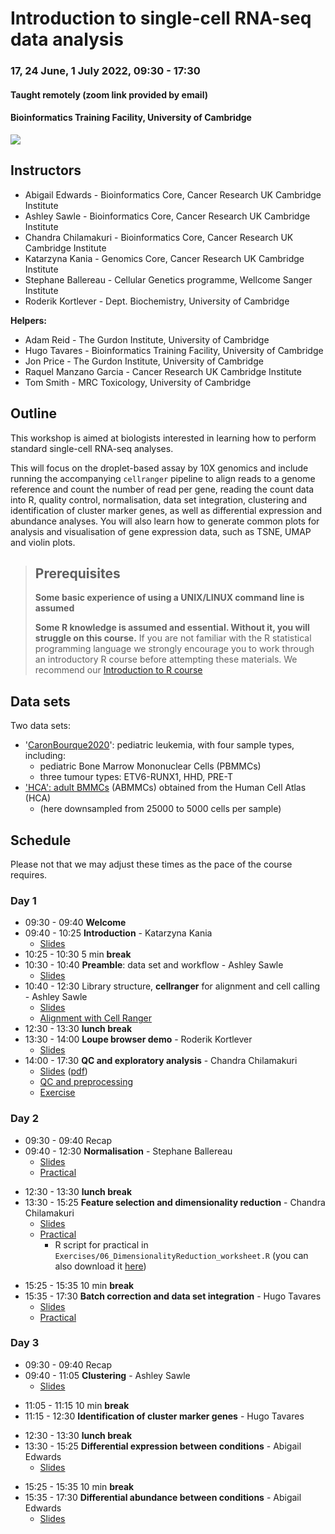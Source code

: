 # Introduction to single-cell RNA-seq data analysis

### 17, 24 June, 1 July 2022, 09:30 - 17:30
#### Taught remotely (zoom link provided by email)
#### Bioinformatics Training Facility, University of Cambridge

![](UnivCambridge_ScRnaSeqIntro_Base/Images/uniOfCamCrukLogos.png)

## Instructors

* Abigail Edwards - Bioinformatics Core, Cancer Research UK Cambridge Institute
* Ashley Sawle - Bioinformatics Core, Cancer Research UK Cambridge Institute
* Chandra Chilamakuri - Bioinformatics Core, Cancer Research UK Cambridge Institute
* Katarzyna Kania - Genomics Core, Cancer Research UK Cambridge Institute
* Stephane Ballereau - Cellular Genetics programme, Wellcome Sanger Institute
* Roderik Kortlever - Dept. Biochemistry, University of Cambridge

**Helpers:**

* Adam Reid - The Gurdon Institute, University of Cambridge
* Hugo Tavares - Bioinformatics Training Facility, University of Cambridge
* Jon Price - The Gurdon Institute, University of Cambridge
* Raquel Manzano Garcia - Cancer Research UK Cambridge Institute
* Tom Smith - MRC Toxicology, University of Cambridge

## Outline

This workshop is aimed at biologists interested in learning how to perform
standard single-cell RNA-seq analyses. 

This will focus on the droplet-based assay by 10X genomics and include running
the accompanying `cellranger` pipeline to align reads to a genome reference and
count the number of read per gene, reading the count data into R, quality control,
normalisation, data set integration, clustering and identification of cluster
marker genes, as well as differential expression and abundance analyses.
You will also learn how to generate common plots for analysis and visualisation
of gene expression data, such as TSNE, UMAP and violin plots.

> ## Prerequisites
>
> __**Some basic experience of using a UNIX/LINUX command line is assumed**__
> 
> __**Some R knowledge is assumed and essential. Without it, you
> will struggle on this course.**__ 
> If you are not familiar with the R statistical programming language we
> strongly encourage you to work through an introductory R course before
> attempting these materials.
> We recommend our [Introduction to R course](https://bioinformatics-core-shared-training.github.io/r-intro/)

## Data sets

Two data sets:

* '[CaronBourque2020](https://www.nature.com/articles/s41598-020-64929-x)': pediatric leukemia, with four sample types, including:
  * pediatric Bone Marrow Mononuclear Cells (PBMMCs)
  * three tumour types: ETV6-RUNX1, HHD, PRE-T  
* ['HCA': adult BMMCs](https://data.humancellatlas.org/explore/projects/cc95ff89-2e68-4a08-a234-480eca21ce79) (ABMMCs) obtained from the Human Cell Atlas (HCA)
  * (here downsampled from 25000 to 5000 cells per sample)

## Schedule

Please not that we may adjust these times as the pace of the course requires.

### Day 1

* 09:30 - 09:40 **Welcome** <!-- Paul -->
* 09:40 - 10:25 **Introduction** - Katarzyna Kania
    + [Slides](UnivCambridge_ScRnaSeqIntro_Base/Slides/01_Introduction.pdf)
* 10:25 - 10:30 5 min **break** 
* 10:30 - 10:40 **Preamble**: data set and workflow - Ashley Sawle
    + [Slides](UnivCambridge_ScRnaSeqIntro_Base/Slides/02_PreambleSlides.html)
* 10:40 - 12:30 Library structure, **cellranger** for alignment and cell calling - Ashley Sawle
    + [Slides](UnivCambridge_ScRnaSeqIntro_Base/Slides/03_CellRangerSlides.html) <!-- \([pdf](scRNAseq/Slides/CellRangerSlides.pdf)\) -->
    + [Alignment with Cell Ranger](UnivCambridge_ScRnaSeqIntro_Base/Markdowns/03_CellRanger.html)
* 12:30 - 13:30 **lunch break**
* 13:30 - 14:00 **Loupe browser demo** - Roderik Kortlever
  + [Slides](UnivCambridge_ScRnaSeqIntro_Base/Slides/03.1_LoupeBrowserDemo.pdf)
* 14:00 - 17:30 **QC and exploratory analysis** - Chandra Chilamakuri
    + [Slides](UnivCambridge_ScRnaSeqIntro_Base/Slides/04_QualityControlSlides.html) \([pdf](UnivCambridge_ScRnaSeqIntro_Base/Slides/04_QualityControlSlides.pdf)\)
    + [QC and preprocessing](UnivCambridge_ScRnaSeqIntro_Base/Markdowns/04_Preprocessing_And_QC.html)
    + [Exercise](UnivCambridge_ScRnaSeqIntro_Base/Markdowns/04_Preprocessing_And_QC.Exercise.html)  

### Day 2

* 09:30 - 09:40 Recap <!-- Stephane -->
* 09:40 - 12:30 **Normalisation** - Stephane Ballereau
    + [Slides](UnivCambridge_ScRnaSeqIntro_Base/Slides/05_NormalisationSlides.html) <!-- \([pdf](scRNAseq/Slides/05_normalisationSlides.pdf)\) -->
    + [Practical](UnivCambridge_ScRnaSeqIntro_Base/Markdowns/05_Normalisation.html)    
<!-- + [Exercises](UnivCambridge_ScRnaSeqIntro_Base/Markdowns/05_Normalisation_exercises.html) -->
<!-- + [Exercise Solutions](UnivCambridge_ScRnaSeqIntro_Base/Markdowns/05_Normalisation_exercises_solutions.html) -->
* 12:30 - 13:30 **lunch break**
* 13:30 - 15:25 **Feature selection and dimensionality reduction** - Chandra Chilamakuri
    + [Slides](UnivCambridge_ScRnaSeqIntro_Base/Slides/06_FeatureSelectionAndDimensionalityReduction_slides.html)
    + [Practical](UnivCambridge_ScRnaSeqIntro_Base/Markdowns/06_FeatureSelectionAndDimensionalityReduction.html)
        + R script for practical in `Exercises/06_DimensionalityReduction_worksheet.R` (you can also download it [here](UnivCambridge_ScRnaSeqIntro_Base/CourseMaterials/Exercises/06_DimensionalityReduction_worksheet.R))
<!-- + [Materials](UnivCambridge_ScRnaSeqIntro_Base/Markdowns/06_FeatureSelectionAndDimensionalityReduction.html) -->
* 15:25 - 15:35 10 min **break**
* 15:35 - 17:30 **Batch correction and data set integration** - Hugo Tavares
    + [Slides](UnivCambridge_ScRnaSeqIntro_Base/Slides/07_DataIntegrationAndBatchCorrectionSlides.html)  
    + [Practical](UnivCambridge_ScRnaSeqIntro_Base/Markdowns/07_DatasetIntegration.html) 
<!-- + [Solutions](UnivCambridge_ScRnaSeqIntro_Base/Markdowns/07_DataIntegrationChallengeSolution.html) -->
<!-- + [Batch Correction extended example](UnivCambridge_ScRnaSeqIntro_Base/Markdowns/07_BatchCorrection.html) -->
    
### Day 3

* 09:30 - 09:40 Recap <!-- Stephane -->
* 09:40 - 11:05 **Clustering** - Ashley Sawle
    + [Slides](UnivCambridge_ScRnaSeqIntro_Base/Slides/08_ClusteringSlides.html)
<!-- + [Practical](UnivCambridge_ScRnaSeqIntro_Base/Markdowns/08_ClusteringPostDsi.html) -->
<!-- + [Exercise1](UnivCambridge_ScRnaSeqIntro_Base/Markdowns/08_ClusteringPostDsi_exercise.Rmd) -->
<!-- + [Exercise Solutions](UnivCambridge_ScRnaSeqIntro_Base/Markdowns/08_ClusteringPostDsi_exercise_solutions.html) -->
* 11:05 - 11:15 10 min **break** 
* 11:15 - 12:30 **Identification of cluster marker genes** - Hugo Tavares
<!--
    + [Slides](UnivCambridge_ScRnaSeqIntro_Base/Slides/09_ClusterMarkerGenes.html)
    + [Practical](UnivCambridge_ScRnaSeqIntro_Base/Markdowns/09_ClusterMarkerGenes.html)
        + R script for practical in `Exercises/09_ClusterMarkerGenes.R` (you can also download it [here](UnivCambridge_ScRnaSeqIntro_Base/CourseMaterials/Exercises/09_ClusterMarkerGenes.R))
-->
* 12:30 - 13:30 **lunch break**
* 13:30 - 15:25 **Differential expression between conditions** - Abigail Edwards
    + [Slides](UnivCambridge_ScRnaSeqIntro_Base/Slides/10_MultiSplCompSlides.html)
<!-- + [Practical](UnivCambridge_ScRnaSeqIntro_Base/Markdowns/10_MultiSplComp.html) -->
<!-- + [Exercise1](UnivCambridge_ScRnaSeqIntro_Base/Markdowns/10_MultiSplComp_exercise1.Rmd) -->
<!-- + [Exercise1 Solutions](UnivCambridge_ScRnaSeqIntro_Base/Markdowns/10_MultiSplComp_exercise1_solutions.html) -->
* 15:25 - 15:35 10 min **break** 
* 15:35 - 17:30 **Differential abundance between conditions** - Abigail Edwards
    + [Slides](UnivCambridge_ScRnaSeqIntro_Base/Slides/10_MultiSplCompSlides.html)
<!-- + [Practical](UnivCambridge_ScRnaSeqIntro_Base/Markdowns/10_MultiSplComp.html) -->
<!-- + [Exercise2](UnivCambridge_ScRnaSeqIntro_Base/Markdowns/10_MultiSplComp_exercise2.Rmd) -->
<!-- + [Exercise2 Solutions](UnivCambridge_ScRnaSeqIntro_Base/Markdowns/10_MultiSplComp_exercise2_solutions.html) -->
